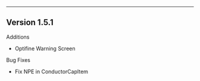 ------------------------------------------------------
Version 1.5.1
------------------------------------------------------
Additions
- Optifine Warning Screen

Bug Fixes
- Fix NPE in ConductorCapItem
